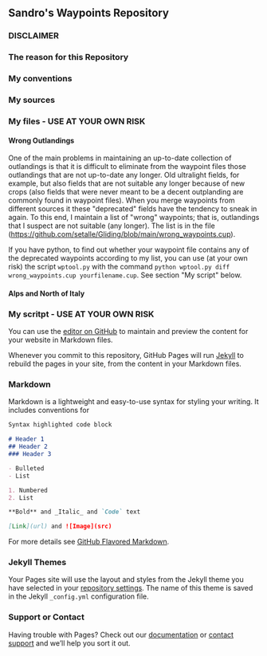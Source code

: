 ## Sandro's Waypoints Repository

### DISCLAIMER

### The reason for this Repository

### My conventions

### My sources

### My files - USE AT YOUR OWN RISK

#### Wrong Outlandings

One of the main problems in maintaining an up-to-date collection of outlandings is that it is difficult to eliminate from the waypoint files those outlandings that are not up-to-date any longer. Old ultralight fields, for example, but also fields that are not suitable any longer because of new crops (also fields that were never meant to be a decent outplanding are commonly found in waypoint files). When you merge waypoints from different sources it these "deprecated" fields have the tendency to sneak in again. To this end, I maintain a list of "wrong" waypoints; that is, outlandings that I suspect are not suitable (any longer). The list is in the file (https://github.com/setalle/Gliding/blob/main/wrong_waypoints.cup). 

If you have python, to find out whether your waypoint file contains any of the deprecated waypoints according to my list, you can use (at your own risk) the script `wptool.py` with the command `python wptool.py diff wrong_waypoints.cup yourfilename.cup`. See section "My script" below. 

#### Alps and North of Italy



### My scritpt - USE AT YOUR OWN RISK


You can use the [editor on GitHub](https://github.com/setalle/waypoints.github.io/edit/main/README.md) to maintain and preview the content for your website in Markdown files.

Whenever you commit to this repository, GitHub Pages will run [Jekyll](https://jekyllrb.com/) to rebuild the pages in your site, from the content in your Markdown files.

### Markdown

Markdown is a lightweight and easy-to-use syntax for styling your writing. It includes conventions for

```markdown
Syntax highlighted code block

# Header 1
## Header 2
### Header 3

- Bulleted
- List

1. Numbered
2. List

**Bold** and _Italic_ and `Code` text

[Link](url) and ![Image](src)
```

For more details see [GitHub Flavored Markdown](https://guides.github.com/features/mastering-markdown/).

### Jekyll Themes

Your Pages site will use the layout and styles from the Jekyll theme you have selected in your [repository settings](https://github.com/setalle/waypoints.github.io/settings). The name of this theme is saved in the Jekyll `_config.yml` configuration file.

### Support or Contact

Having trouble with Pages? Check out our [documentation](https://docs.github.com/categories/github-pages-basics/) or [contact support](https://github.com/contact) and we’ll help you sort it out.
